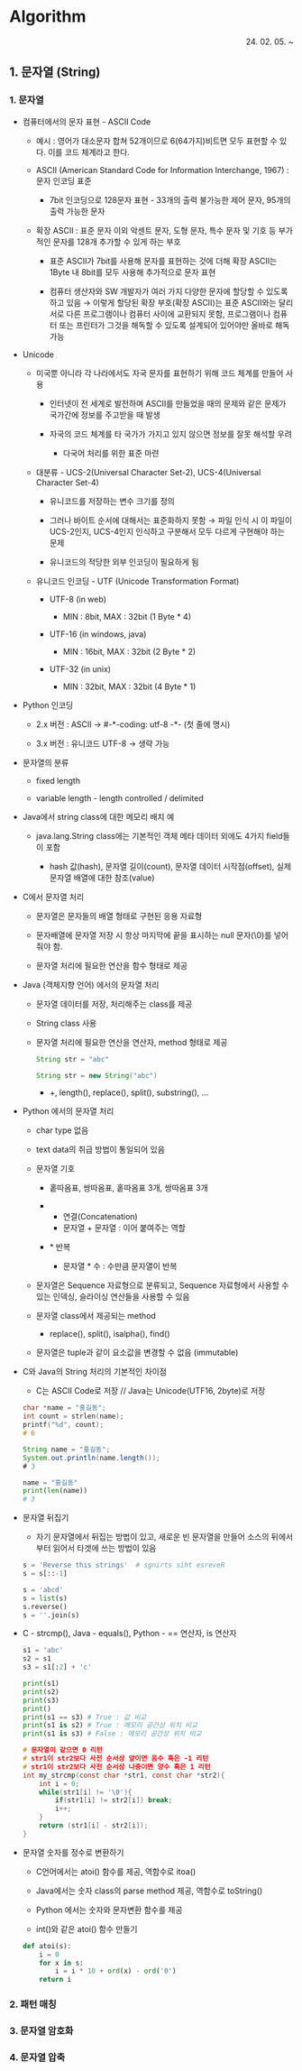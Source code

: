 # Algorithm

<div style="text-align: right"> 24. 02. 05. ~  </div>

## 1. 문자열 (String)

### 1. 문자열

  * 컴퓨터에서의 문자 표현 - ASCII Code

      * 예시 : 영어가 대소문자 합쳐 52개이므로 6(64가지)비트면 모두 표현할 수 있다. 이를 코드 체계라고 한다.

      * ASCII (American Standard Code for Information Interchange, 1967) : 문자 인코딩 표준

        * 7bit 인코딩으로 128문자 표현 - 33개의 출력 불가능한 제어 문자, 95개의 출력 가능한 문자

      * 확장 ASCII : 표준 문자 이외 악센트 문자, 도형 문자, 특수 문자 및 기호 등 부가적인 문자를 128개 추가할 수 있게 하는 부호

        * 표준 ASCII가 7bit를 사용해 문자를 표현하는 것에 더해 확장 ASCII는 1Byte 내 8bit를 모두 사용해 추가적으로 문자 표현

        * 컴퓨터 생산자와 SW 개발자가 여러 가지 다양한 문자에 할당할 수 있도록 하고 있음 → 이렇게 할당된 확장 부호(확장 ASCII)는 표준 ASCII와는 달리 서로 다른 프로그램이나 컴퓨터 사이에 교환되지 못함, 프로그램이나 컴퓨터 또는 프린터가 그것을 해독할 수 있도록 설계되어 있어야만 올바로 해독 가능

  * Unicode

      * 미국뿐 아니라 각 나라에서도 자국 문자를 표현하기 위해 코드 체계를 만들어 사용
      
        * 인터넷이 전 세계로 발전하며 ASCII를 만들었을 때의 문제와 같은 문제가 국가간에 정보를 주고받을 때 발생

        * 자국의 코드 체계를 타 국가가 가지고 있지 않으면 정보를 잘못 해석할 우려
      
          * 다국어 처리를 위한 표준 마련

      * 대분류 - UCS-2(Universal Character Set-2), UCS-4(Universal Character Set-4)

        * 유니코드를 저장하는 변수 크기를 정의
        
        * 그러나 바이트 순서에 대해서는 표준화하지 못함 → 파일 인식 시 이 파일이 UCS-2인지, UCS-4인지 인식하고 구분해서 모두 다르게 구현해야 하는 문제

        * 유니코드의 적당한 외부 인코딩이 필요하게 됨

      * 유니코드 인코딩 - UTF (Unicode Transformation Format)

        * UTF-8 (in web)

          * MIN : 8bit, MAX : 32bit (1 Byte * 4)

        * UTF-16 (in windows, java)

          * MIN : 16bit, MAX : 32bit (2 Byte * 2)

        * UTF-32 (in unix)

          * MIN : 32bit, MAX : 32bit (4 Byte * 1)

  * Python 인코딩

      * 2.x 버전 : ASCII → #-\*-coding: utf-8 -\*- (첫 줄에 명시)

      * 3.x 버전 : 유니코드 UTF-8 → 생략 가능

  * 문자열의 분류

      * fixed length

      * variable length - length controlled / delimited

  * Java에서 string class에 대한 메모리 배치 예

      * java.lang.String class에는 기본적인 객체 메타 데이터 외에도 4가지 field들이 포함

        * hash 값(hash), 문자열 길이(count), 문자열 데이터 시작점(offset), 실제 문자열 배열에 대한 참조(value)

  * C에서 문자열 처리

      * 문자열은 문자들의 배열 형태로 구현된 응용 자료형

      * 문자배열에 문자열 저장 시 항상 마지막에 끝을 표시하는 null 문자(\0)를 넣어줘야 함.

      * 문자열 처리에 필요한 연산을 함수 형태로 제공

  * Java (객체지향 언어) 에서의 문자열 처리

      * 문자열 데이터를 저장, 처리해주는 class를 제공

      * String class 사용

      * 문자열 처리에 필요한 연산을 연산자, method 형태로 제공

        ```java
        String str = "abc"

        String str = new String("abc")
        ```

        * +, length(), replace(), split(), substring(), ...

  * Python 에서의 문자열 처리

      * char type 없음

      * text data의 취급 방법이 통일되어 있음

      * 문자열 기호

        * 홑따옴표, 쌍따옴표, 홑따옴표 3개, 쌍따옴표 3개

        * + 연결(Concatenation)
        
          * 문자열 + 문자열 : 이어 붙여주는 역할

        * \* 반복

          * 문자열 * 수 : 수만큼 문자열이 반복

      * 문자열은 Sequence 자료형으로 분류되고, Sequence 자료형에서 사용할 수 있는 인덱싱, 슬라이싱 연산들을 사용할 수 있음

      * 문자열 class에서 제공되는 method

        * replace(), split(), isalpha(), find()

      * 문자열은 tuple과 같이 요소값을 변경할 수 없음 (immutable)

  * C와 Java의 String 처리의 기본적인 차이점

      * C는 ASCII Code로 저장 // Java는 Unicode(UTF16, 2byte)로 저장

      ```C
      char *name = "홍길동";
      int count = strlen(name);
      printf("%d", count);
      # 6
      ```

      ```Java
      String name = "홍길동";
      System.out.println(name.length());
      # 3
      ```

      ```Python
      name = "홍길동"
      print(len(name))
      # 3
      ```

  * 문자열 뒤집기

      * 자기 문자열에서 뒤집는 방법이 있고, 새로운 빈 문자열을 만들어 소스의 뒤에서부터 읽어서 타겟에 쓰는 방법이 있음

      ```python
      s = 'Reverse this strings'  # sgnirts siht esreveR
      s = s[::-1]

      s = 'abcd'
      s = list(s)
      s.reverse()
      s = ''.join(s)
      ```

  * C - strcmp(), Java - equals(), Python - == 연산자, is 연산자

      ```python
      s1 = 'abc'
      s2 = s1
      s3 = s1[:2] + 'c'

      print(s1)
      print(s2)
      print(s3)
      print()
      print(s1 == s3) # True : 값 비교
      print(s1 is s2) # True : 메모리 공간상 위치 비교
      print(s1 is s3) # False : 메모리 공간상 위치 비교
      ```

      ```C
      # 문자열이 같으면 0 리턴
      # str1이 str2보다 사전 순서상 앞이면 음수 혹은 -1 리턴
      # str1이 str2보다 사전 순서상 나중이면 양수 혹은 1 리턴
      int my_strcmp(const char *str1, const char *str2){
          int i = 0;
          while(str1[i] != '\0'){
              if(str1[i] != str2[i]) break;
              i++;
          }
          return (str1[i] - str2[i]);
      }
      ```

  * 문자열 숫자를 정수로 변환하기

      * C언어에서는 atoi() 함수를 제공, 역함수로 itoa()

      * Java에서는 숫자 class의 parse method 제공, 역함수로 toString()

      * Python 에서는 숫자와 문자변환 함수를 제공

      * int()와 같은 atoi() 함수 만들기

      ```python
      def atoi(s):
          i = 0
          for x in s:
              i = i * 10 + ord(x) - ord('0')
          return i
      ```

### 2. 패턴 매칭

### 3. 문자열 암호화

### 4. 문자열 압축